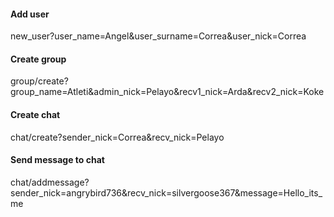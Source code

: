 #### Add user
new_user?user_name=Angel&user_surname=Correa&user_nick=Correa

#### Create group
group/create?group_name=Atleti&admin_nick=Pelayo&recv1_nick=Arda&recv2_nick=Koke

#### Create chat
chat/create?sender_nick=Correa&recv_nick=Pelayo

#### Send message to chat
chat/addmessage?sender_nick=angrybird736&recv_nick=silvergoose367&message=Hello_its_me